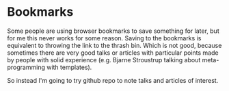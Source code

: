 # Bookmarks

Some people are using browser bookmarks to save something for later, but for me this never works for some reason. Saving to the bookmarks is equivalent to throwing the link to the thrash bin. Which is not good, because sometimes there are very good talks or articles with particular points made by people with solid experience (e.g. Bjarne Stroustrup talking about meta-programming with templates).

So instead I'm going to try github repo to note talks and articles of interest.
